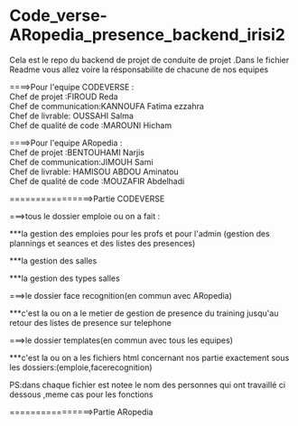 # Code_verse-ARopedia_presence_backend_irisi2
Cela est le repo du backend de projet de conduite de projet .Dans le fichier Readme vous allez voire la résponsabilite de chacune de nos equipes

====>Pour l'equipe CODEVERSE :                        
Chef de projet :FIROUD Reda                      
Chef de communication:KANNOUFA Fatima ezzahra    
Chef de livrable: OUSSAHI Salma                 
Chef de qualité de code :MAROUNI Hicham    


====>Pour l'equipe ARopedia :                        
Chef de projet :BENTOUHAMI Narjis               
Chef de communication:JIMOUH Sami               
Chef de livrable: HAMISOU ABDOU Aminatou        
Chef de qualité de code :MOUZAFIR Abdelhadi     

================>Partie CODEVERSE


===>tous le dossier emploie ou on a fait :


***la gestion des emploies pour les profs et pour l'admin (gestion des plannings et seances et des listes des presences)


***la gestion des salles


***la gestion des types salles


===>le dossier face recognition(en commun avec ARopedia)


***c'est la ou on a le metier de gestion de presence du training jusqu'au retour des listes de presence sur telephone


===>le dossier templates(en commun avec tous les equipes)


***c'est la ou on a les fichiers html concernant nos partie exactement sous les dossiers:(emploie,facerecognition)



PS:dans chaque fichier est notee le nom des personnes qui ont travaillé ci dessous ,meme cas pour les fonctions


================>Partie ARopedia

